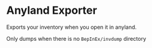 # Anyland Exporter

Exports your inventory when you open it in anyland.

Only dumps when there is no `BepInEx/invdump` directory


